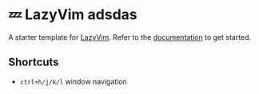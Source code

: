 # 💤 LazyVim adsdas

A starter template for [LazyVim](https://github.com/LazyVim/LazyVim).
Refer to the [documentation](https://lazyvim.github.io/installation) to get started.

## Shortcuts

- `ctrl+h/j/k/l` window navigation

